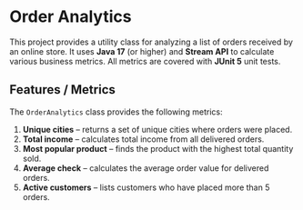 # Order Analytics

This project provides a utility class for analyzing a list of orders received by an online store. It uses **Java 17** (or higher) and **Stream API** to calculate various business metrics. All metrics are covered with **JUnit 5** unit tests.

## Features / Metrics

The `OrderAnalytics` class provides the following metrics:

1. **Unique cities** – returns a set of unique cities where orders were placed.
2. **Total income** – calculates total income from all delivered orders.
3. **Most popular product** – finds the product with the highest total quantity sold.
4. **Average check** – calculates the average order value for delivered orders.
5. **Active customers** – lists customers who have placed more than 5 orders.
